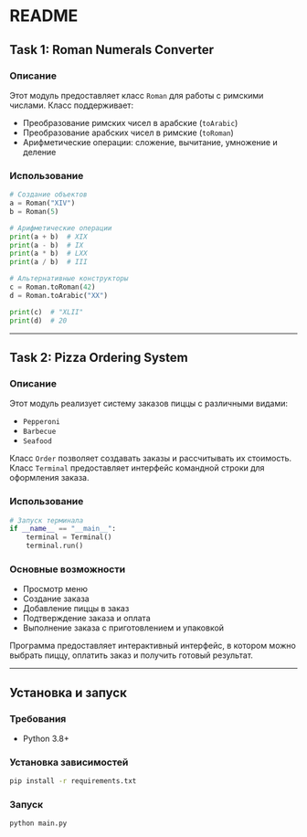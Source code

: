 # README

## Task 1: Roman Numerals Converter

### Описание
Этот модуль предоставляет класс `Roman` для работы с римскими числами. Класс поддерживает:
- Преобразование римских чисел в арабские (`toArabic`)
- Преобразование арабских чисел в римские (`toRoman`)
- Арифметические операции: сложение, вычитание, умножение и деление

### Использование
```python
# Создание объектов
a = Roman("XIV")
b = Roman(5)

# Арифметические операции
print(a + b)  # XIX
print(a - b)  # IX
print(a * b)  # LXX
print(a / b)  # III

# Альтернативные конструкторы
c = Roman.toRoman(42)
d = Roman.toArabic("XX")

print(c)  # "XLII"
print(d)  # 20
```

---

## Task 2: Pizza Ordering System

### Описание
Этот модуль реализует систему заказов пиццы с различными видами:
- `Pepperoni`
- `Barbecue`
- `Seafood`

Класс `Order` позволяет создавать заказы и рассчитывать их стоимость. Класс `Terminal` предоставляет интерфейс командной строки для оформления заказа.

### Использование
```python
# Запуск терминала
if __name__ == "__main__":
    terminal = Terminal()
    terminal.run()
```

### Основные возможности
- Просмотр меню
- Создание заказа
- Добавление пиццы в заказ
- Подтверждение заказа и оплата
- Выполнение заказа с приготовлением и упаковкой

Программа предоставляет интерактивный интерфейс, в котором можно выбрать пиццу, оплатить заказ и получить готовый результат.

---

## Установка и запуск

### Требования
- Python 3.8+

### Установка зависимостей
```sh
pip install -r requirements.txt
```

### Запуск
```sh
python main.py
```
